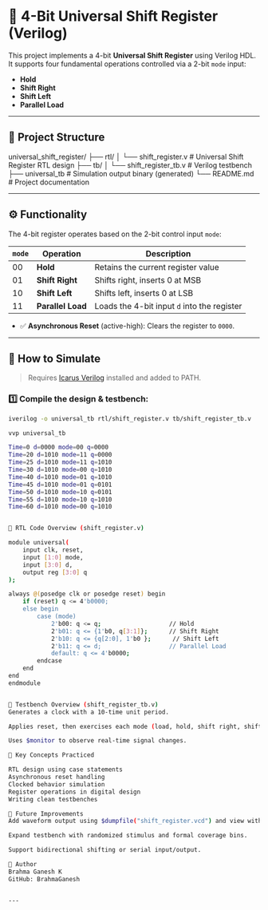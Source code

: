 # 🔄 4-Bit Universal Shift Register (Verilog)

This project implements a 4-bit **Universal Shift Register** using Verilog HDL.  
It supports four fundamental operations controlled via a 2-bit `mode` input:

- **Hold**
- **Shift Right**
- **Shift Left**
- **Parallel Load**

---

## 📁 Project Structure

universal_shift_register/
├── rtl/
│ └── shift_register.v # Universal Shift Register RTL design
├── tb/
│ └── shift_register_tb.v # Verilog testbench
├── universal_tb # Simulation output binary (generated)
└── README.md # Project documentation


---

## ⚙️ Functionality

The 4-bit register operates based on the 2-bit control input `mode`:

| `mode` | Operation        | Description                           |
|--------|------------------|---------------------------------------|
| 00     | **Hold**         | Retains the current register value    |
| 01     | **Shift Right**  | Shifts right, inserts 0 at MSB        |
| 10     | **Shift Left**   | Shifts left, inserts 0 at LSB         |
| 11     | **Parallel Load**| Loads the 4-bit input `d` into the register |

- ✅ **Asynchronous Reset** (active-high): Clears the register to `0000`.

---

## 🔧 How to Simulate

> Requires [Icarus Verilog](http://iverilog.icarus.com/) installed and added to PATH.

### 1️⃣ Compile the design & testbench:

```bash
iverilog -o universal_tb rtl/shift_register.v tb/shift_register_tb.v

vvp universal_tb

Time=0 d=0000 mode=00 q=0000
Time=20 d=1010 mode=11 q=0000
Time=25 d=1010 mode=11 q=1010
Time=30 d=1010 mode=00 q=1010
Time=40 d=1010 mode=01 q=1010
Time=45 d=1010 mode=01 q=0101
Time=50 d=1010 mode=10 q=0101
Time=55 d=1010 mode=10 q=1010
Time=60 d=1010 mode=00 q=1010


📄 RTL Code Overview (shift_register.v)

module universal(
    input clk, reset,
    input [1:0] mode,
    input [3:0] d,
    output reg [3:0] q
);

always @(posedge clk or posedge reset) begin
    if (reset) q <= 4'b0000;
    else begin
        case (mode)
            2'b00: q <= q;                   // Hold
            2'b01: q <= {1'b0, q[3:1]};      // Shift Right
            2'b10: q <= {q[2:0], 1'b0 };      // Shift Left
            2'b11: q <= d;                   // Parallel Load
            default: q <= 4'b0000;
        endcase
    end
end
endmodule


🧪 Testbench Overview (shift_register_tb.v)
Generates a clock with a 10-time unit period.

Applies reset, then exercises each mode (load, hold, shift right, shift left).

Uses $monitor to observe real-time signal changes.

🧠 Key Concepts Practiced

RTL design using case statements
Asynchronous reset handling
Clocked behavior simulation
Register operations in digital design
Writing clean testbenches

🚀 Future Improvements
Add waveform output using $dumpfile("shift_register.vcd") and view with GTKWave.

Expand testbench with randomized stimulus and formal coverage bins.

Support bidirectional shifting or serial input/output.

📌 Author
Brahma Ganesh K
GitHub: BrahmaGanesh


---

